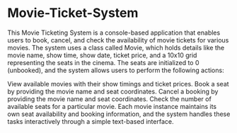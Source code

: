 # Movie-Ticket-System
This Movie Ticketing System is a console-based application that enables users to book, cancel, and check the availability of movie tickets for various movies. The system uses a class called Movie, which holds details like the movie name, show time, show date, ticket price, and a 10x10 grid representing the seats in the cinema. The seats are initialized to 0 (unbooked), and the system allows users to perform the following actions:

View available movies with their show timings and ticket prices.
Book a seat by providing the movie name and seat coordinates.
Cancel a booking by providing the movie name and seat coordinates.
Check the number of available seats for a particular movie. Each movie instance maintains its own seat availability and booking information, and the system handles these tasks interactively through a simple text-based interface.
